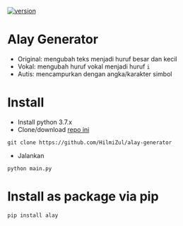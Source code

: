 [![version](https://img.shields.io/badge/version-1.2-blue)](https://pypi.org/project/alay/)

# Alay Generator
* Original: mengubah teks menjadi huruf besar dan kecil
* Vokal: mengubah huruf vokal menjadi huruf ```i```
* Autis: mencampurkan dengan angka/karakter simbol

# Install
* Install python 3.7.x
* Clone/download [repo ini](https://github.com/HilmiZul/alay-generator)
```
git clone https://github.com/HilmiZul/alay-generator
```
* Jalankan
```
python main.py
```

# Install as package via pip
```
pip install alay
```